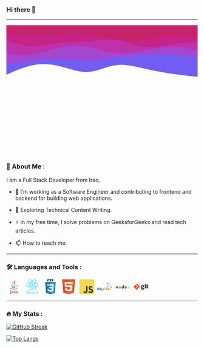 ### Hi there 👋

<!--
**salim-mrw/salim-mrw** is a ✨ _special_ ✨ repository because its `README.md` (this file) appears on your GitHub profile.

Here are some ideas to get you started:

- 🔭 I’m currently working on ...
- 🌱 I’m currently learning ...
- 👯 I’m looking to collaborate on ...
- 🤔 I’m looking for help with ...
- 💬 Ask me about ...
- 📫 How to reach me: ...
- 😄 Pronouns: ...
- ⚡ Fun fact: ...
-->
<head>

</head>


---


<p align="center">
  <svg id="visual" viewBox="0 0 900 600" width="900" height="600" xmlns="http://www.w3.org/2000/svg" xmlns:xlink="http://www.w3.org/1999/xlink" version="1.1"><path d="M0 233L21.5 223.5C43 214 86 195 128.8 187.3C171.7 179.7 214.3 183.3 257.2 194C300 204.7 343 222.3 385.8 219.7C428.7 217 471.3 194 514.2 188C557 182 600 193 642.8 202.7C685.7 212.3 728.3 220.7 771.2 227.2C814 233.7 857 238.3 878.5 240.7L900 243L900 0L878.5 0C857 0 814 0 771.2 0C728.3 0 685.7 0 642.8 0C600 0 557 0 514.2 0C471.3 0 428.7 0 385.8 0C343 0 300 0 257.2 0C214.3 0 171.7 0 128.8 0C86 0 43 0 21.5 0L0 0Z" fill="#715df2"></path><path d="M0 185L21.5 181.7C43 178.3 86 171.7 128.8 166.2C171.7 160.7 214.3 156.3 257.2 157.5C300 158.7 343 165.3 385.8 165.2C428.7 165 471.3 158 514.2 151.8C557 145.7 600 140.3 642.8 137.7C685.7 135 728.3 135 771.2 137.5C814 140 857 145 878.5 147.5L900 150L900 0L878.5 0C857 0 814 0 771.2 0C728.3 0 685.7 0 642.8 0C600 0 557 0 514.2 0C471.3 0 428.7 0 385.8 0C343 0 300 0 257.2 0C214.3 0 171.7 0 128.8 0C86 0 43 0 21.5 0L0 0Z" fill="#a446cf"></path><path d="M0 133L21.5 135.3C43 137.7 86 142.3 128.8 136.2C171.7 130 214.3 113 257.2 104C300 95 343 94 385.8 101.8C428.7 109.7 471.3 126.3 514.2 131.3C557 136.3 600 129.7 642.8 121C685.7 112.3 728.3 101.7 771.2 101.2C814 100.7 857 110.3 878.5 115.2L900 120L900 0L878.5 0C857 0 814 0 771.2 0C728.3 0 685.7 0 642.8 0C600 0 557 0 514.2 0C471.3 0 428.7 0 385.8 0C343 0 300 0 257.2 0C214.3 0 171.7 0 128.8 0C86 0 43 0 21.5 0L0 0Z" fill="#bd31ab"></path><path d="M0 72L21.5 78.8C43 85.7 86 99.3 128.8 99.7C171.7 100 214.3 87 257.2 81.8C300 76.7 343 79.3 385.8 76.2C428.7 73 471.3 64 514.2 69.8C557 75.7 600 96.3 642.8 102C685.7 107.7 728.3 98.3 771.2 91.7C814 85 857 81 878.5 79L900 77L900 0L878.5 0C857 0 814 0 771.2 0C728.3 0 685.7 0 642.8 0C600 0 557 0 514.2 0C471.3 0 428.7 0 385.8 0C343 0 300 0 257.2 0C214.3 0 171.7 0 128.8 0C86 0 43 0 21.5 0L0 0Z" fill="#c72288"></path><path d="M0 36L21.5 38.2C43 40.3 86 44.7 128.8 45.2C171.7 45.7 214.3 42.3 257.2 39.3C300 36.3 343 33.7 385.8 39.5C428.7 45.3 471.3 59.7 514.2 66.7C557 73.7 600 73.3 642.8 68.2C685.7 63 728.3 53 771.2 50.3C814 47.7 857 52.3 878.5 54.7L900 57L900 0L878.5 0C857 0 814 0 771.2 0C728.3 0 685.7 0 642.8 0C600 0 557 0 514.2 0C471.3 0 428.7 0 385.8 0C343 0 300 0 257.2 0C214.3 0 171.7 0 128.8 0C86 0 43 0 21.5 0L0 0Z" fill="#c62368"></path></svg>
</p>


### 🎤 About Me :

I am a Full Stack Developer from Iraq.
  
- :telescope: I’m working as a Software Engineer and contributing to frontend and backend for building web applications.

- :seedling: Exploring Technical Content Writing.

- :zap: In my free time, I solve problems on GeeksforGeeks and read tech articles.

- :mailbox: How to reach me: 


---


### :hammer_and_wrench: Languages and Tools :

<div>
  <img src="https://github.com/devicons/devicon/blob/master/icons/java/java-original-wordmark.svg" title="Java" alt="Java" width="40" height="40"/>&nbsp;
  <img src="https://github.com/devicons/devicon/blob/master/icons/react/react-original-wordmark.svg" title="React" alt="React" width="40" height="40"/>&nbsp;
  <img src="https://github.com/devicons/devicon/blob/master/icons/css3/css3-original-wordmark.svg"  title="CSS3" alt="CSS" width="40" height="40"/>&nbsp;
  <img src="https://github.com/devicons/devicon/blob/master/icons/html5/html5-original.svg" title="HTML5" alt="HTML" width="40" height="40"/>&nbsp;
  <img src="https://github.com/devicons/devicon/blob/master/icons/javascript/javascript-original.svg" title="JavaScript" alt="JavaScript" width="40" height="40"/>&nbsp;
  <img src="https://github.com/devicons/devicon/blob/master/icons/mysql/mysql-original-wordmark.svg" title="MySQL"  alt="MySQL" width="40" height="40"/>&nbsp;
  <img src="https://github.com/devicons/devicon/blob/master/icons/nodejs/nodejs-original-wordmark.svg" title="NodeJS" alt="NodeJS" width="40" height="40"/>&nbsp;
  <img src="https://github.com/devicons/devicon/blob/master/icons/git/git-original-wordmark.svg" title="Git" **alt="Git" width="40" height="40"/>
</div>


---

### :fire: My Stats :

[![GitHub Streak](http://github-readme-streak-stats.herokuapp.com?user=salim-mrw&theme=dark&background=000000)](https://git.io/streak-stats)


[![Top Langs](https://github-readme-stats.vercel.app/api/top-langs/?username=salim-mrw&layout=compact&theme=vision-friendly-dark)](https://github.com/anuraghazra/github-readme-stats)
